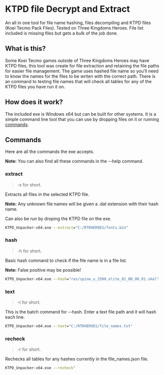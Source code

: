 # KTPD file Decrypt and Extract

An all in one tool for file name hashing, files decompiling and KTPD files (Koei Tecmo Pack Files). Tested on Three Kingdoms Heroes. File list included is missing files but gets a bulk of the job done.

## What is this?

Some Koei Tecmo games outside of Three Kingdoms Heroes may have KTPD files, this tool was create for file extraction and retaining the file paths for easier file management. The game uses hashed file name so you'll need to know the names for the files to be writen with the correct path. There is an command to testing file names that will check all tables for any of the KTPD files you have run it on.

## How does it work?

The included exe is Windows x64 but can be built for other systems. It is a simple command line tool that you can use by dropping files on it or running [commands](#commands).

## Commands

Here are all the commands the exe accepts.

**Note:** You can also find all these commands in the --help command.

### extract

> -x for short.

Extracts all files in the selected KTPD file.

**Note:** Any unknown file names will be given a .dat extension with their hash name.

Can also be run by droping the KTPD file on the exe.

```cmd
KTPD_Unpacker-x64.exe --extract="C:/RTKHEROES/fonts.bin"
```

### hash

> -h for short.

Basic hash command to check if the file name is in a file list.

**Note:** False positive may be possible!

```cmd
KTPD_Unpacker-x64.exe --hash="res/spine_u_1500_elite_01_00_00_01.skel"
```

### text

> -t for short.

This is the batch command for --hash. Enter a text file path and it will hash each line.

```cmd
KTPD_Unpacker-x64.exe --text="C:/RTKHEROES/file_names.txt"
```

### recheck

> -r for short.

Rechecks all tables for any hashes currently in the file_names.json file.

```cmd
KTPD_Unpacker-x64.exe --recheck"
```